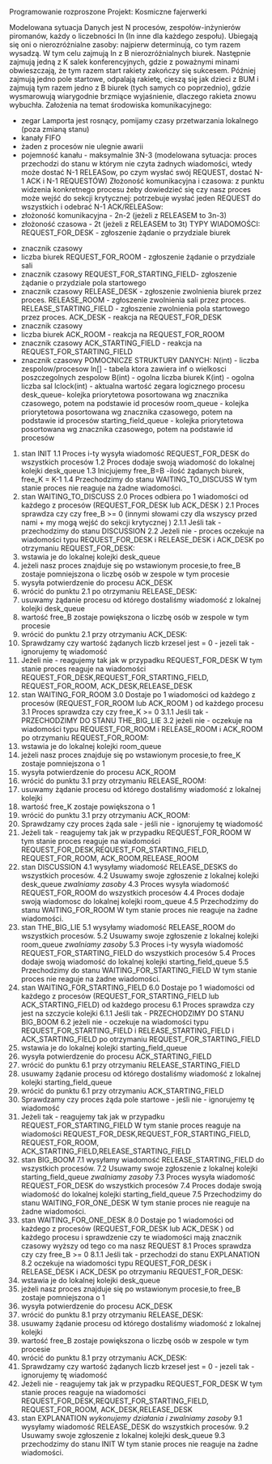 Programowanie rozproszone
Projekt: Kosmiczne fajerwerki

Modelowana sytuacja
Danych jest N procesów, zespołów-inżynierów piromanów, każdy o liczebności In (In
inne dla każdego zespołu). Ubiegają się oni o nierozróżnialne zasoby: najpierw
determinują, co tym razem wysadzą. W tym celu zajmują In z B nierozróżnialnych
biurek. Następnie zajmują jedną z K salek konferencyjnych, gdzie z poważnymi
minami obwieszczają, że tym razem start rakiety zakończy się sukcesem. Później
zajmują jedno pole startowe, odpalają rakietę, cieszą się jak dzieci z BUM i zajmują
tym razem jedno z B biurek (tych samych co poprzednio), gdzie wysmarowują
wiarygodnie brzmiące wyjaśnienie, dlaczego rakieta znowu wybuchła.
Założenia na temat środowiska komunikacyjnego:
- zegar Lamporta jest rosnący, pomijamy czasy przetwarzania lokalnego (poza zmianą
stanu)
- kanały FIFO
- żaden z procesów nie ulegnie awarii
- pojemność kanału - maksymalnie 3N-3 (modelowana sytuacja: proces przechodzi do
stanu w którym nie czyta żadnych wiadomości, wtedy może dostać N-1 RELEASow,
po czym wysłać swój REQUEST, dostać N-1 ACK i N-1 REQUESTÓW)
Złożoność komunikacyjna i czasowa:
z punktu widzenia konkretnego procesu żeby dowiedzieć się czy nasz proces może
wejść do sekcji krytycznej: potrzebuje wysłać jeden REQUEST do wszystkich i odebrać N-1
ACK/RELEASow:
- złożoność komunikacyjna - 2n-2 (jeżeli z RELEASEM to 3n-3)
- złożoność czasowa - 2t (jeżeli z RELEASEM to 3t)
TYPY WIADOMOŚCI:
REQUEST_FOR_DESK - zgłoszenie żądanie o przydziale biurek
* znacznik czasowy
* liczba biurek
REQUEST_FOR_ROOM - zgłoszenie żądanie o przydziale sali
* znacznik czasowy
REQUEST_FOR_STARTING_FIELD- zgłoszenie żądanie o przydziale pola startowego
* znacznik czasowy
RELEASE_DESK - zgłoszenie zwolnienia biurek przez proces.
RELEASE_ROOM - zgłoszenie zwolnienia sali przez proces.
RELEASE_STARTING_FIELD - zgłoszenie zwolnienia pola startowego przez proces.
ACK_DESK - reakcja na REQUEST_FOR_DESK
* znacznik czasowy
* liczba biurek
ACK_ROOM - reakcja na REQUEST_FOR_ROOM
* znacznik czasowy
ACK_STARTING_FIELD - reakcja na REQUEST_FOR_STARTING_FIELD
* znacznik czasowy
POMOCNICZE STRUKTURY DANYCH:
N(int) - liczba zespolow/procesow
ln[] - tabela ktora zawiera inf o wielkosci poszczegolnych zespolow
B(int) - ogolna liczba biurek
K(int) - ogolna liczba sal
lclock(int) - aktualna wartość zegara logicznego procesu
desk_queue- kolejka priorytetowa posortowana wg znacznika czasowego, potem na
podstawie id procesów
room_queue - kolejka priorytetowa posortowana wg znacznika czasowego, potem na
podstawie id procesów
starting_field_queue - kolejka priorytetowa posortowana wg znacznika czasowego, potem
na podstawie id procesów
1. stan INIT
1.1 Proces i-ty wysyła wiadomość REQUEST_FOR_DESK do wszystkich procesów
1.2 Proces dodaje swoją wiadomość do lokalnej kolejki desk_queue
1.3 Inicjujemy free_B=B -ilość żądanych biurek, free_K = K-1
1.4 Przechodzimy do stanu WAITING_TO_DISCUSS
W tym stanie proces nie reaguje na żadne wiadomości.
2. stan WAITING_TO_DISCUSS
2.0 Proces odbiera po 1 wiadomości od każdego z procesów
(REQUEST_FOR_DESK lub ACK_DESK )
2.1 Proces sprawdza czy czy free_B >= 0 (innymi słowami czy dla wszyscy przed
nami + my mogą wejść do sekcji krytycznej )
2.1.1 Jeśli tak - przechodzimy do stanu DISCUSSION
2.2 Jeżeli nie - proces oczekuje na wiadomości typu REQUEST_FOR_DESK i
RELEASE_DESK i ACK_DESK
po otrzymaniu REQUEST_FOR_DESK:
1. wstawia je do lokalnej kolejki desk_queue
2. jeżeli nasz proces znajduje się po wstawionym procesie,to free_B zostaje
pomniejszona o liczbę osób w zespole w tym procesie
3. wysyła potwierdzenie do procesu ACK_DESK
4. wrócić do punktu 2.1
po otrzymaniu RELEASE_DESK:
1. usuwamy żądanie procesu od którego dostaliśmy wiadomość z lokalnej
kolejki desk_queue
2. wartość free_B zostaje powiększona o liczbę osób w zespole w tym
procesie
3. wrócić do punktu 2.1
przy otrzymaniu ACK_DESK:
1. Sprawdzamy czy wartość żądanych liczb krzesel jest = 0 - jezeli tak -
ignorujemy tę wiadomość
2. Jeżeli nie - reagujemy tak jak w przypadku REQUEST_FOR_DESK
W tym stanie proces reaguje na wiadomości
REQUEST_FOR_DESK,REQUEST_FOR_STARTING_FIELD, REQUEST_FOR_ROOM,
ACK_DESK,RELEASE_DESK
3. stan WAITING_FOR_ROOM
3.0 Dostaje po 1 wiadomości od każdego z procesów
(REQUEST_FOR_ROOM lub ACK_ROOM ) od każdego procesu
3.1 Proces sprawdza czy czy free_K >= 0
3.1.1 Jeśli tak - PRZECHODZIMY DO STANU THE_BIG_LIE
3.2 jeżeli nie - oczekuje na wiadomości typu REQUEST_FOR_ROOM i
RELEASE_ROOM i ACK_ROOM
po otrzymaniu REQUEST_FOR_ROOM:
1. wstawia je do lokalnej kolejki room_queue
2. jeżeli nasz proces znajduje się po wstawionym procesie,to free_K
zostaje pomniejszona o 1
3. wysyła potwierdzenie do procesu ACK_ROOM
4. wrócić do punktu 3.1
przy otrzymaniu RELEASE_ROOM:
1. usuwamy żądanie procesu od którego dostaliśmy wiadomość z
lokalnej kolejki
2. wartość free_K zostaje powiększona o 1
3. wrócić do punktu 3.1
przy otrzymaniu ACK_ROOM:
1. Sprawdzamy czy proces żąda sale - jeśli nie - ignorujemy tę
wiadomość
2. Jeżeli tak - reagujemy tak jak w przypadku REQUEST_FOR_ROOM
W tym stanie proces reaguje na wiadomości
REQUEST_FOR_DESK,REQUEST_FOR_STARTING_FIELD, REQUEST_FOR_ROOM,
ACK_ROOM,RELEASE_ROOM
4. stan DISCUSSION
4.1 wysyłamy wiadomość RELEASE_DESKS do wszystkich procesów.
4.2 Usuwamy swoje zgłoszenie z lokalnej kolejki desk_queue *zwalniamy zasoby*
4.3 Proces wysyła wiadomość REQUEST_FOR_ROOM do wszystkich procesów
4.4 Proces dodaje swoją wiadomosc do lokalnej kolejki room_queue
4.5 Przechodzimy do stanu WAITING_FOR_ROOM
W tym stanie proces nie reaguje na żadne wiadomości.
5. stan THE_BIG_LIE
5.1 wysyłamy wiadomość RELEASE_ROOM do wszystkich procesów.
5.2 Usuwamy swoje zgłoszenie z lokalnej kolejki room_queue *zwalniamy zasoby*
5.3 Proces i-ty wysyła wiadomość REQUEST_FOR_STARTING_FIELD do
wszystkich procesów
5.4 Proces dodaje swoją wiadomość do lokalnej kolejki starting_field_queue
5.5 Przechodzimy do stanu WAITING_FOR_STARTING_FIELD
W tym stanie proces nie reaguje na żadne wiadomości.
6. stan WAITING_FOR_STARTING_FIELD
6.0 Dostaje po 1 wiadomości od każdego z procesów
(REQUEST_FOR_STARTING_FIELD lub ACK_STARTING_FIELD) od każdego
procesu
6.1 Proces sprawdza czy jest na szczycie kolejki
6.1.1 Jeśli tak - PRZECHODZIMY DO STANU BIG_BOOM
6.2 jeżeli nie - oczekuje na wiadomości typu REQUEST_FOR_STARTING_FIELD i
RELEASE_STARTING_FIELD i ACK_STARTING_FIELD
po otrzymaniu REQUEST_FOR_STARTING_FIELD
1. wstawia je do lokalnej kolejki starting_field_queue
3. wysyła potwierdzenie do procesu ACK_STARTING_FIELD
4. wrócić do punktu 6.1
przy otrzymaniu RELEASE_STARTING_FIELD
1. usuwamy żądanie procesu od którego dostaliśmy wiadomość z lokalnej
kolejki starting_field_queue
3. wrócić do punktu 6.1
przy otrzymaniu ACK_STARTING_FIELD
1. Sprawdzamy czy proces żąda pole startowe - jeśli nie - ignorujemy
tę wiadomość
2. Jeżeli tak - reagujemy tak jak w przypadku
REQUEST_FOR_STARTING_FIELD
W tym stanie proces reaguje na wiadomości
REQUEST_FOR_DESK,REQUEST_FOR_STARTING_FIELD, REQUEST_FOR_ROOM,
ACK_STARTING_FIELD,RELEASE_STARTING_FIELD
7. stan BIG_BOOM
7.1 wysyłamy wiadomość RELEASE_STARTING_FIELD do wszystkich procesów.
7.2 Usuwamy swoje zgłoszenie z lokalnej kolejki starting_field_queue *zwalniamy
zasoby*
7.3 Proces wysyła wiadomość REQUEST_FOR_DESK do wszystkich procesów
7.4 Proces dodaje swoją wiadomość do lokalnej kolejki starting_field_queue
7.5 Przechodzimy do stanu WAITING_FOR_ONE_DESK
W tym stanie proces nie reaguje na żadne wiadomości.
8. stan WAITING_FOR_ONE_DESK
8.0 Dostaje po 1 wiadomości od każdego z procesów (REQUEST_FOR_DESK lub
ACK_DESK ) od każdego procesu i sprawdzenie czy te wiadomości mają znacznik
czasowy wyższy od tego co ma nasz REQUEST
8.1 Proces sprawdza czy czy free_B >= 0
8.1.1 Jeśli tak - przechodzi do stanu EXPLANATION
8.2 oczekuje na wiadomości typu REQUEST_FOR_DESK i RELEASE_DESK i
ACK_DESK
po otrzymaniu REQUEST_FOR_DESK:
1. wstawia je do lokalnej kolejki desk_queue
2. jeżeli nasz proces znajduje się po wstawionym procesie,to free_B zostaje
pomniejszona o 1
3. wysyła potwierdzenie do procesu ACK_DESK
4. wrócić do punktu 8.1
przy otrzymaniu RELEASE_DESK:
1. usuwamy żądanie procesu od którego dostaliśmy wiadomość z lokalnej
kolejki
2. wartość free_B zostaje powiększona o liczbę osób w zespole w tym
procesie
3. wrócić do punktu 8.1
przy otrzymaniu ACK_DESK:
3. Sprawdzamy czy wartość żądanych liczb krzeseł jest = 0 - jezeli tak -
ignorujemy tę wiadomość
4. Jeżeli nie - reagujemy tak jak w przypadku REQUEST_FOR_DESK
W tym stanie proces reaguje na wiadomości
REQUEST_FOR_DESK,REQUEST_FOR_STARTING_FIELD, REQUEST_FOR_ROOM,
ACK_DESK,RELEASE_DESK
9. stan EXPLANATION
*wykonujemy działania i zwalniamy zasoby*
9.1 wysyłamy wiadomość RELEASE_DESK do wszystkich procesów.
9.2 Usuwamy swoje zgłoszenie z lokalnej kolejki desk_queue
9.3 przechodzimy do stanu INIT
W tym stanie proces nie reaguje na żadne wiadomości.
